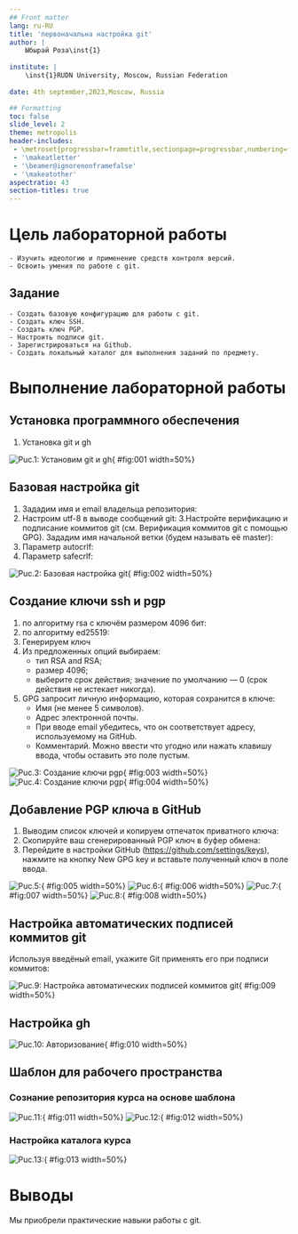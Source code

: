 ```yaml
---
## Front matter
lang: ru-RU
title: 'первоначальна настройка git'
author: |
	Ыбырай Роза\inst{1}
	
institute: |
	\inst{1}RUDN University, Moscow, Russian Federation
	
date: 4th september,2023,Moscow, Russia

## Formatting
toc: false
slide_level: 2
theme: metropolis
header-includes: 
 - \metroset{progressbar=frametitle,sectionpage=progressbar,numbering=fraction}
 - '\makeatletter'
 - '\beamer@ignorenonframefalse'
 - '\makeatother'
aspectratio: 43
section-titles: true
---
```


# Цель лабораторной работы

	- Изучить идеологию и применение средств контроля версий.
	- Освоить умения по работе с git.

## Задание

	- Создать базовую конфигурацию для работы с git.
	- Создать ключ SSH.
	- Создать ключ PGP.
	- Настроить подписи git.
	- Зарегистрироваться на Github.
	- Создать локальный каталог для выполнения заданий по предмету.

# Выполнение лабораторной работы

## Установка программного обеспечения

1. Установка git и gh

![Puc.1: Установим git и gh](image1/lab2.1.jpg){ #fig:001 width=50%}

## Базовая настройка git

1. Зададим имя и email владельца репозитория:
2. Настроим utf-8 в выводе сообщений git:
3.Настройте верификацию и подписание коммитов git (см. Верификация коммитов git с помощью GPG).
  Зададим имя начальной ветки (будем называть её master):
4. Параметр autocrlf:
5. Параметр safecrlf:

![Puc.2: Базовая настройка git](image1/lab2.2.jpg){ #fig:002 width=50%}

## Создание ключи ssh и pgp

1. по алгоритму rsa с ключём размером 4096 бит:
2. по алгоритму ed25519:
3. Генерируем ключ
4. Из предложенных опций выбираем:
	- тип RSA and RSA;
	- размер 4096;
	- выберите срок действия; значение по умолчанию — 0 (срок действия не истекает никогда).
5. GPG запросит личную информацию, которая сохранится в ключе:
	- Имя (не менее 5 символов).
	- Адрес электронной почты.
	- При вводе email убедитесь, что он соответствует адресу, используемому на GitHub.
	- Комментарий. Можно ввести что угодно или нажать клавишу ввода, чтобы оставить это поле пустым.

![Puc.3: Cоздание ключи pgp](image1/lab2.3.jpg){ #fig:003 width=50%}
![Puc.4: Cоздание ключи pgp](image1/lab2.4.jpg){ #fig:004 width=50%}

## Добавление PGP ключа в GitHub

1. Выводим список ключей и копируем отпечаток приватного ключа:
2. Cкопируйте ваш сгенерированный PGP ключ в буфер обмена:
3. Перейдите в настройки GitHub (https://github.com/settings/keys), нажмите на кнопку New GPG key и вставьте полученный ключ в поле ввода.

![Puc.5:](image1/lab2.7.jpg){ #fig:005 width=50%}
![Puc.6:](image1/lab2.8.jpg){ #fig:006 width=50%}
![Puc.7:](image1/lab2.5.jpg){ #fig:007 width=50%}
![Puc.8:](image1/lab2.6.jpg){ #fig:008 width=50%}

## Настройка автоматических подписей коммитов git

Используя введёный email, укажите Git применять его при подписи коммитов:

![Puc.9: Настройка автоматических подписей коммитов git](image1/lab2.9.jpg){ #fig:009 width=50%}

## Настройка gh

![Puc.10: Авторизование](image1/lab2.10.jpg){ #fig:010 width=50%}

## Шаблон для рабочего пространства

### Сознание репозитория курса на основе шаблона

![Puc.11: ](image1/lab2.11.jpg){ #fig:011 width=50%}
![Puc.12: ](image1/lab2.12.jpg){ #fig:012 width=50%}

### Настройка каталога курса

![Puc.13: ](image1/lab2.14.jpg){ #fig:013 width=50%}

# Выводы

Мы приобрели практические навыки работы с git.


